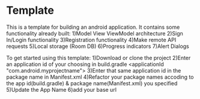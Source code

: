 # Template
This is a template for building an android application.
It contains some functionality already built:
1)Model View ViewModel architecture
2)Sign In/Login functionality
3)Registration functionality
4)Make remote API requests
5)Local storage (Room DB)
6)Progress indicators
7)Alert Dialogs

To get started using this template:
1)Download or clone the project
2)Enter an application id of your choosing in build.gradle <applicationId "com.android.myprojectname">
3)Enter that same application id in the package name in Manifest.xml
4)Refactor your package names accoding to the app id(build.gradle) & package name(Manifest.xml) you specified
5)Update the App Name
6)add your base url

